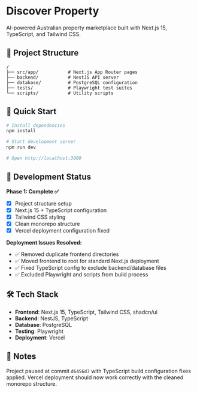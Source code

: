 # Discover Property

AI-powered Australian property marketplace built with Next.js 15, TypeScript, and Tailwind CSS.

## 📂 Project Structure

```
/
├── src/app/           # Next.js App Router pages
├── backend/           # NestJS API server
├── database/          # PostgreSQL configuration
├── tests/             # Playwright test suites
└── scripts/           # Utility scripts
```

## 🚀 Quick Start

```bash
# Install dependencies
npm install

# Start development server
npm run dev

# Open http://localhost:3000
```

## 🔧 Development Status

**Phase 1: Complete ✅**
- [x] Project structure setup
- [x] Next.js 15 + TypeScript configuration
- [x] Tailwind CSS styling
- [x] Clean monorepo structure
- [x] Vercel deployment configuration fixed

**Deployment Issues Resolved:**
- ✅ Removed duplicate frontend directories 
- ✅ Moved frontend to root for standard Next.js deployment
- ✅ Fixed TypeScript config to exclude backend/database files
- ✅ Excluded Playwright and scripts from build process

## 🛠️ Tech Stack

- **Frontend**: Next.js 15, TypeScript, Tailwind CSS, shadcn/ui
- **Backend**: NestJS, TypeScript
- **Database**: PostgreSQL
- **Testing**: Playwright
- **Deployment**: Vercel

## 📝 Notes

Project paused at commit `d6456d7` with TypeScript build configuration fixes applied. 
Vercel deployment should now work correctly with the cleaned monorepo structure.

